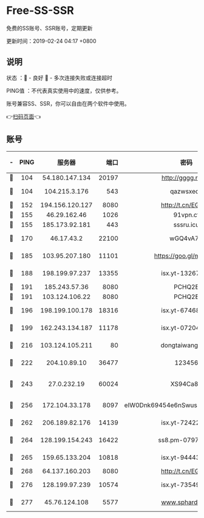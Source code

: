 # Free-SS-SSR

免费的SS账号、SSR账号，定期更新

更新时间：2019-02-24 04:17 +0800

## 说明

状态     ：🙂 - 良好 🙁 - 多次连接失败或连接超时

PING值   ：不代表真实使用中的速度，仅供参考。

账号兼容SS、SSR，你可以自由在两个软件中使用。

👉[扫码页面](https://liesauer.github.io/free-ss-ssr.github.io/)👈

## 账号

|-|PING|服务器|端口|密码|加密方式|区域|
|:----:|:----:|:-----:|-----:|:----:|:----:|:----:|
|🙂|104|54.180.147.134|20197|http://gggg.rocks|chacha20|KR|
|🙂|104|104.215.3.176|543|qazwsxedc|aes-256-gcm|JP|
|🙂|152|194.156.120.127|8080|http://t.cn/EGJIyrl|rc4-md5|RU|
|🙂|155|46.29.162.46|1026|91vpn.cf|rc4-md5|RU|
|🙂|155|185.173.92.181|443|sssru.icu|rc4-md5|RU|
|🙂|170|46.17.43.2|22100|wGQ4vA7D|aes-256-gcm|RU|
|🙂|185|103.95.207.180|11101|https://goo.gl/m1zu1p|chacha20-ietf|CN|
|🙂|188|198.199.97.237|13355|isx.yt-13267292|aes-256-cfb|US|
|🙂|191|185.243.57.36|8080|PCHQ2E|rc4-md5|US|
|🙂|191|103.124.106.22|8080|PCHQ2E|rc4-md5|US|
|🙂|196|198.199.100.178|18316|isx.yt-67468554|aes-256-cfb|US|
|🙂|199|162.243.134.187|11178|isx.yt-07204971|aes-256-cfb|US|
|🙂|216|103.124.105.211|80|dongtaiwang.com|aes-256-cfb|US|
|🙂|222|204.10.89.10|36477|123456|aes-256-cfb|US|
|🙂|243|27.0.232.19|60024|XS94Ca8K|xchacha20-ietf-poly1305|HK|
|🙂|256|172.104.33.178|8097|eIW0Dnk69454e6nSwuspv9DmS201tQ0D|aes-256-cfb|SG|
|🙂|262|206.189.82.176|14139|isx.yt-72422097|aes-256-cfb|SG|
|🙂|264|128.199.154.243|16422|ss8.pm-07972261|aes-256-cfb|SG|
|🙂|265|159.65.133.204|10818|isx.yt-94443134|aes-256-cfb|SG|
|🙂|268|64.137.160.203|8080|http://t.cn/EGJIyrl|rc4-md5|CA|
|🙂|276|128.199.97.239|10574|isx.yt-73549094|aes-256-cfb|SG|
|🙂|277|45.76.124.108|5577|www.sphard.com|aes-256-cfb|AU|
